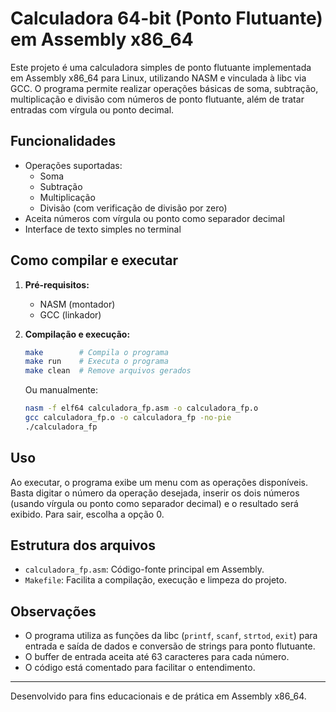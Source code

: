 # Calculadora 64-bit (Ponto Flutuante) em Assembly x86_64

Este projeto é uma calculadora simples de ponto flutuante implementada em Assembly x86_64 para Linux, utilizando NASM e vinculada à libc via GCC. O programa permite realizar operações básicas de soma, subtração, multiplicação e divisão com números de ponto flutuante, além de tratar entradas com vírgula ou ponto decimal.

## Funcionalidades
- Operações suportadas:
  - Soma
  - Subtração
  - Multiplicação
  - Divisão (com verificação de divisão por zero)
- Aceita números com vírgula ou ponto como separador decimal
- Interface de texto simples no terminal

## Como compilar e executar

1. **Pré-requisitos:**
   - NASM (montador)
   - GCC (linkador)

2. **Compilação e execução:**

   ```bash
   make        # Compila o programa
   make run    # Executa o programa
   make clean  # Remove arquivos gerados
   ```

   Ou manualmente:

   ```bash
   nasm -f elf64 calculadora_fp.asm -o calculadora_fp.o
   gcc calculadora_fp.o -o calculadora_fp -no-pie
   ./calculadora_fp
   ```

## Uso

Ao executar, o programa exibe um menu com as operações disponíveis. Basta digitar o número da operação desejada, inserir os dois números (usando vírgula ou ponto como separador decimal) e o resultado será exibido. Para sair, escolha a opção 0.

## Estrutura dos arquivos
- `calculadora_fp.asm`: Código-fonte principal em Assembly.
- `Makefile`: Facilita a compilação, execução e limpeza do projeto.

## Observações
- O programa utiliza as funções da libc (`printf`, `scanf`, `strtod`, `exit`) para entrada e saída de dados e conversão de strings para ponto flutuante.
- O buffer de entrada aceita até 63 caracteres para cada número.
- O código está comentado para facilitar o entendimento.

---

Desenvolvido para fins educacionais e de prática em Assembly x86_64.

